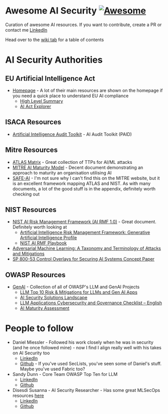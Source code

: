 # Awesome AI Security [![Awesome](https://awesome.re/badge.svg)](https://awesome.re)
Curation of awesome AI resources. If you want to contribute, create a PR or contact me [LinkedIn](https://linkedin.com/in/louiscremen)

Head over to the [wiki tab](https://github.com/teaching-louis/awesome-ai-security/wiki/Home) for a table of contents

# AI Security Authorities


## EU Artificial Intelligence Act
* [Homepage](https://artificialintelligenceact.eu/) - A lot of their main resources are shown on the homepage if you need a quick place to understand EU AI compliance
    * [High Level Summary](https://artificialintelligenceact.eu/high-level-summary/)
    * [AI Act Explorer](https://artificialintelligenceact.eu/ai-act-explorer/)


## ISACA Resources
* [Artificial Intelligence Audit Toolkit](https://store.isaca.org/s/store#/store/browse/detail/a2S4w000007kB9pEAE) - AI Audit Toolkit (PAID)


## Mitre Resources
* [ATLAS Matrix](https://atlas.mitre.org/matrices/ATLAS) - Great collection of TTPs for AI/ML attacks
* [MITRE AI Maturity Model](https://aimaturitymodel.mitre.org/) - Decent document demonstrating an approach to maturity an organisation utilising AI 
* [SAFE-AI](https://www.compliancehub.wiki/content/files/2025/07/mitresafeAI.pdf) - I'm not sure why I can't find this on the MITRE website, but it is an excellent framework mapping ATLAS and NIST. As with many documents, a lot of the good stuff is in the appendix, definitely worth checking out


## NIST Resources
* [NIST AI Risk Management Framework (AI RMF 1.0)](https://nvlpubs.nist.gov/nistpubs/ai/NIST.AI.100-1.pdf) - Great document. Definitely worth looking at
    * [Artificial Intelligence Risk Management Framework: Generative Artificial Intelligence Profile](https://nvlpubs.nist.gov/nistpubs/ai/NIST.AI.600-1.pdf)
    * [NIST AI RMF Playbook](https://airc.nist.gov/airmf-resources/playbook/)
* [Adversarial Machine Learning: A Taxonomy and Terminology of Attacks and Mitigations](https://www.nist.gov/publications/adversarial-machine-learning-taxonomy-and-terminology-attacks-and-mitigations-0)
* [SP 800-53 Control Overlays for Securing AI Systems Concept Paper](https://csrc.nist.gov/csrc/media/Projects/cosais/documents/NIST-Overlays-SecuringAI-concept-paper.pdf)


## OWASP Resources
* [GenAI](https://genai.owasp.org/) - Collection of all of OWASP's LLM and GenAI Projects
    * [LLM Top 10 Risk & Mitigations for LLMs and Gen AI Apps](https://genai.owasp.org/llm-top-10/)
    * [AI Security Solutions Landscape](https://genai.owasp.org/ai-security-solutions-landscape/)
    * [LLM Applications Cybersecurity and Governance Checklist – English](https://genai.owasp.org/resource/llm-applications-cybersecurity-and-governance-checklist-english/)
    * [AI Maturity Assessment](https://owasp.org/www-project-ai-maturity-assessment/)


# People to follow
* Daniel Miessler - Followed his work closely when he was in security (and he once followed mine) - now I find I align really well with his takes on AI Security too
    * [LinkedIn](https://www.linkedin.com/in/danielmiessler/)
    * [Github](https://github.com/danielmiessler) - If you've used SecLists, you've seen some of Daniel's stuff. Maybe you've used Fabric too?
* Sandy Dunn - Core Team OWASP Top Ten for LLM
    * [LinkedIn](https://www.linkedin.com/in/sandydunnciso/)
    * [Github](https://github.com/subzer0girl2)
* Disesdi Susanna - AI Security Researcher - Has some great MLSecOps resources [here](https://github.com/disesdi/mlsecops_references)
    * [LinkedIn](https://www.linkedin.com/in/disesdi/)
    * [Github](https://github.com/disesdi)

